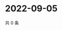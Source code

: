 # 2022-09-05

共 0 条

<!-- BEGIN WEIBO -->
<!-- 最后更新时间 Mon Sep 05 2022 22:09:23 GMT+0800 (China Standard Time) -->

<!-- END WEIBO -->
